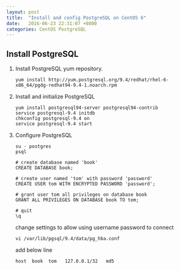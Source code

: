 ```yaml
---
layout: post
title:  "Install and config PostgreSQL on CentOS 6"
date:   2016-06-23 22:31:07 +0800
categories: CentOS PostgreSQL
---
```


## Install PostgreSQL

1. Install PostgreSQL yum repository.

    ```
    yum install http://yum.postgresql.org/9.4/redhat/rhel-6-x86_64/pgdg-redhat94-9.4-1.noarch.rpm
    ```

2. Install and initialize PostgreSQL

    ```
    yum install postgresql94-server postgresql94-contrib
    service postgresql-9.4 initdb
    chkconfig postgresql-9.4 on
    service postgresql-9.4 start
    ```

2. Configure PostgreSQL

    ```
    su - postgres
    psql
    ```

    ```
    # create database named 'book'
    CREATE DATABASE book;

    # create user named 'tom' with password 'password'
    CREATE USER tom WITH ENCRYPTED PASSWORD 'password';

    # grant user tom all privileges on database book
    GRANT ALL PRIVILEGES ON DATABASE book TO tom;

    # quit
    \q
    ```

    change settings to allow using username password to connect
    ```
    vi /var/lib/pgsql/9.4/data/pg_hba.conf
    ```

    add below line
    ```
    host  book  tom   127.0.0.1/32   md5
    ```

